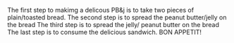 The first step to makimg a delicous PB&j is to take two pieces of plain/toasted bread. 
The second step is to spread the peanut butter/jelly on the bread
The third step is to spread the jelly/ peanut butter on the bread
The last step is to consume the delicious sandwich. BON APPETIT!